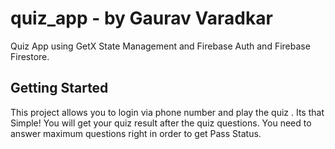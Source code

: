 # quiz_app - by Gaurav Varadkar

Quiz App using GetX State Management and Firebase Auth and Firebase Firestore.

## Getting Started

This project allows you to login via phone number and play the quiz .
Its that Simple!
You will get your quiz result after the quiz questions.
You need to answer maximum questions right in order to get Pass Status.  

